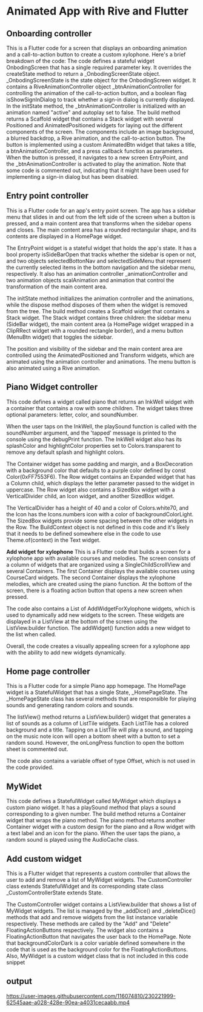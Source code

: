 # Animated App with Rive and Flutter
## Onboarding controller
This is a Flutter code for a screen that displays an onboarding animation and a call-to-action button to create a custom xylophone. Here's a brief breakdown of the code:
The code defines a stateful widget OnbodingScreen that has a single required parameter key. It overrides the createState method to return a _OnbodingScreenState object.
_OnbodingScreenState is the state object for the OnbodingScreen widget. It contains a RiveAnimationController object _btnAnimationController for controlling the animation of the call-to-action button, and a boolean flag isShowSignInDialog to track whether a sign-in dialog is currently displayed.
In the initState method, the _btnAnimationController is initialized with an animation named "active" and autoplay set to false.
The build method returns a Scaffold widget that contains a Stack widget with several Positioned and AnimatedPositioned widgets for laying out the different components of the screen. The components include an image background, a blurred backdrop, a Rive animation, and the call-to-action button. The button is implemented using a custom AnimatedBtn widget that takes a title, a btnAnimationController, and a press callback function as parameters.
When the button is pressed, it navigates to a new screen EntryPoint, and the _btnAnimationController is activated to play the animation.
Note that some code is commented out, indicating that it might have been used for implementing a sign-in dialog but has been disabled.

## Entry point controller
This is a Flutter code for an app's entry point screen. The app has a sidebar menu that slides in and out from the left side of the screen when a button is pressed, and a main content area that transforms when the sidebar opens and closes. The main content area has a rounded rectangular shape, and its contents are displayed in a HomePage widget.

The EntryPoint widget is a stateful widget that holds the app's state. It has a bool property isSideBarOpen that tracks whether the sidebar is open or not, and two objects selectedBottonNav and selectedSideMenu that represent the currently selected items in the bottom navigation and the sidebar menu, respectively. It also has an animation controller _animationController and two animation objects scalAnimation and animation that control the transformation of the main content area.

The initState method initializes the animation controller and the animations, while the dispose method disposes of them when the widget is removed from the tree. The build method creates a Scaffold widget that contains a Stack widget. The Stack widget contains three children: the sidebar menu (SideBar widget), the main content area (a HomePage widget wrapped in a ClipRRect widget with a rounded rectangle border), and a menu button (MenuBtn widget) that toggles the sidebar.

The position and visibility of the sidebar and the main content area are controlled using the AnimatedPositioned and Transform widgets, which are animated using the animation controller and animations. The menu button is also animated using a Rive animation.

## Piano Widget controller
This code defines a widget called piano that returns an InkWell widget with a container that contains a row with some children. The widget takes three optional parameters: letter, color, and soundNumber.

When the user taps on the InkWell, the playSound function is called with the soundNumber argument, and the 'tapped' message is printed to the console using the debugPrint function. The InkWell widget also has its splashColor and highlightColor properties set to Colors.transparent to remove any default splash and highlight colors.

The Container widget has some padding and margin, and a BoxDecoration with a background color that defaults to a purple color defined by const Color(0xFF7553F6). The Row widget contains an Expanded widget that has a Column child, which displays the letter parameter passed to the widget in uppercase. The Row widget also contains a SizedBox widget with a VerticalDivider child, an Icon widget, and another SizedBox widget.

The VerticalDivider has a height of 40 and a color of Colors.white70, and the Icon has the Icons.numbers icon with a color of backgroundColorLight. The SizedBox widgets provide some spacing between the other widgets in the Row. The BuildContext object is not defined in this code and it's likely that it needs to be defined somewhere else in the code to use Theme.of(context) in the Text widget.

**Add widget for xylophone**
This is a Flutter code that builds a screen for a xylophone app with available courses and melodies. The screen consists of a column of widgets that are organized using a SingleChildScrollView and several Containers. The first Container displays the available courses using CourseCard widgets. The second Container displays the xylophone melodies, which are created using the piano function. At the bottom of the screen, there is a floating action button that opens a new screen when pressed.

The code also contains a List of AddWidgetForXylophone widgets, which is used to dynamically add new widgets to the screen. These widgets are displayed in a ListView at the bottom of the screen using the ListView.builder function. The addWidget() function adds a new widget to the list when called.

Overall, the code creates a visually appealing screen for a xylophone app with the ability to add new widgets dynamically.

## Home page controller
This is a Flutter code for a simple Piano app homepage. The HomePage widget is a StatefulWidget that has a single State, _HomePageState. The _HomePageState class has several methods that are responsible for playing sounds and generating random colors and sounds.

The listView() method returns a ListView.builder() widget that generates a list of sounds as a column of ListTile widgets. Each ListTile has a colored background and a title. Tapping on a ListTile will play a sound, and tapping on the music note icon will open a bottom sheet with a button to set a random sound. However, the onLongPress function to open the bottom sheet is commented out.

The code also contains a variable offset of type Offset, which is not used in the code provided.

## MyWidet
This code defines a StatefulWidget called MyWidget which displays a custom piano widget. It has a playSound method that plays a sound corresponding to a given number. The build method returns a Container widget that wraps the piano method. The piano method returns another Container widget with a custom design for the piano and a Row widget with a text label and an icon for the piano. When the user taps the piano, a random sound is played using the AudioCache class.


## Add custom widget
This is a Flutter widget that represents a custom controller that allows the user to add and remove a list of MyWidget widgets. The CustomController class extends StatefulWidget and its corresponding state class _CustomControllerState extends State<CustomController>.

The CustomController widget contains a ListView.builder that shows a list of MyWidget widgets. The list is managed by the _addDice() and _deleteDice() methods that add and remove widgets from the list instance variable respectively. These methods are called by the "Add" and "Delete" FloatingActionButtons respectively.
The widget also contains a FloatingActionButton that navigates the user back to the HomePage.
Note that backgroundColorDark is a color variable defined somewhere in the code that is used as the background color for the FloatingActionButtons. Also, MyWidget is a custom widget class that is not included in this code snippet

## output

https://user-images.githubusercontent.com/116074810/230221999-62545aae-a028-428e-90ea-a4031cecaabb.mp4


